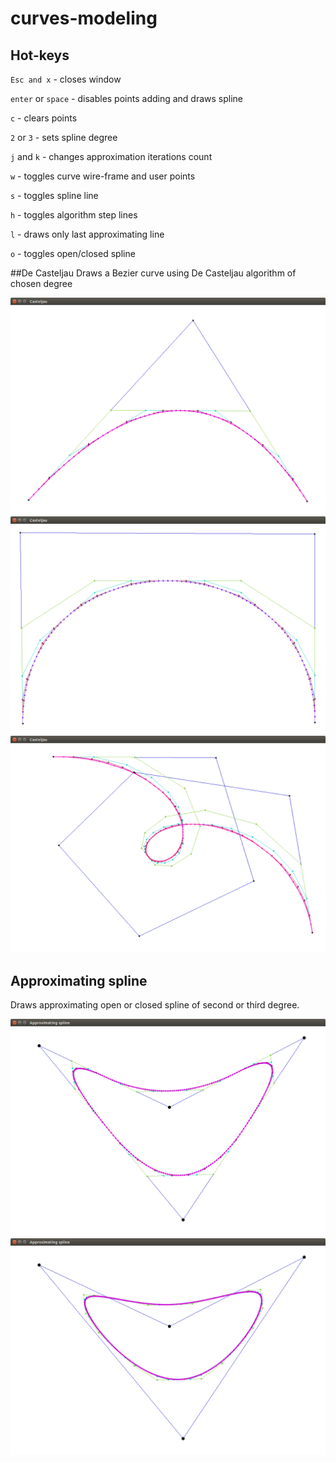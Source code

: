 # curves-modeling


## Hot-keys
`Esc and x` - closes window

`enter` or `space` - disables points adding and draws spline

`c` - clears points

`2` or `3` - sets spline degree

`j` and `k` - changes approximation iterations count

`w` - toggles curve wire-frame and user points

`s` - toggles spline line

`h` - toggles algorithm step lines

`l` - draws only last approximating line

`o` - toggles open/closed spline


##De Casteljau
Draws a Bezier curve using De Casteljau algorithm of chosen degree

![Casteljau 2nd degree](images/Casteljau2deg.png?raw=true "Casteljau 2nd degree")
![Casteljau 3rd degree](images/Casteljau3deg.png?raw=true "Casteljau 3rd degree")
![Casteljau 7th degree](images/Casteljau7deg.png?raw=true "Casteljau 7th degree")


## Approximating spline
Draws approximating open or closed spline of second or third degree.

![Approximating spline 2nd degree](images/ApproxSpline2deg.png?raw=true "Approximating spline 2nd degree")
![Approximating spline 3rd degree](images/ApproxSpline3deg.png?raw=true "Approximating spline 3rd degree")
